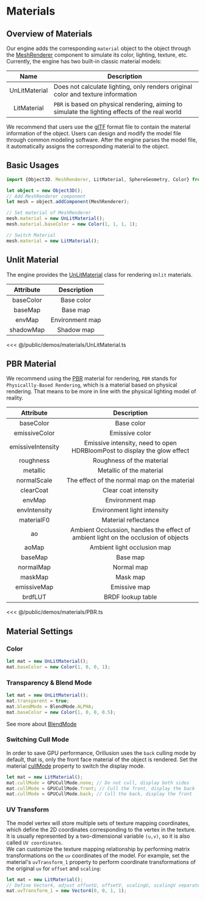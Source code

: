 # Materials
## Overview of Materials
Our engine adds the corresponding `material` object to the object through the [MeshRenderer](/api/classes/MeshRenderer) component to simulate its color, lighting, texture, etc. Currently, the engine has two built-in classic material models:

|     Name      | Description                                                                                     |
|:-------------:|-------------------------------------------------------------------------------------------------|
| UnLitMaterial | Does not calculate lighting, only renders original color and texture information                |
|  LitMaterial  | `PBR` is based on physical rendering, aiming to simulate the lighting effects of the real world |

We recommend that users use the [glTF](/guide/resource/gltf) format file to contain the material information of the object. Users can design and modify the model file through common modeling software. After the engine parses the model file, it automatically assigns the corresponding material to the object.

## Basic Usages
```ts
import {Object3D. MeshRenderer, LitMaterial, SphereGeometry, Color} from '@orillusion/core'

let object = new Object3D();
// Add MeshRenderer component
let mesh = object.addComponent(MeshRenderer);

// Set material of MeshRenderer
mesh.material = new UnLitMaterial();
mesh.material.baseColor = new Color(1, 1, 1, 1);

// Switch Material
mesh.material = new LitMaterial();
```

## Unlit Material
The engine provides the [UnLitMaterial](/api/classes/UnLitMaterial) class for rendering `Unlit` materials.

| Attribute |   Description   |
|:---------:|:---------------:|
| baseColor |   Base color    |
|  baseMap  |    Base map     |
|  envMap   | Environment map |
| shadowMap |   Shadow map    |

<Demo src="/demos/materials/UnLitMaterial.ts"></Demo>

<<< @/public/demos/materials/UnLitMaterial.ts

## PBR Material
We recommend using the [PBR](/api/classes/LitMaterial) material for rendering, `PBR` stands for `Physicallly-Based Rendering`, which is a material based on physical rendering. That means to be more in line with the physical lighting model of reality.

|     Attribute     |                                     Description                                     |
|:-----------------:|:-----------------------------------------------------------------------------------:|
|     baseColor     |                                     Base color                                      |
|   emissiveColor   |                                   Emissive color                                    |
| emissiveIntensity |      Emissive intensity, need to open HDRBloomPost to display the glow effect       |
|     roughness     |                              Roughness of the material                              |
|     metallic      |                              Metallic of the material                               |
|    normalScale    |                    The effect of the normal map on the material                     |
|     clearCoat     |                                Clear coat intensity                                 |
|      envMap       |                                   Environment map                                   |
|   envIntensity    |                             Environment light intensity                             |
|    materialF0     |                                Material reflectance                                 |
|        ao         | Ambient Occlussion, handles the effect of ambient light on the occlusion of objects |
|       aoMap       |                             Ambient light occlusion map                             |
|      baseMap      |                                      Base map                                       |
|     normalMap     |                                     Normal map                                      |
|      maskMap      |                                      Mask map                                       |
|    emissiveMap    |                                    Emissive map                                     |
|      brdfLUT      |                                  BRDF lookup table                                  |

<Demo src="/demos/materials/PBR.ts"></Demo>

<<< @/public/demos/materials/PBR.ts


## Material Settings
### Color
```ts
let mat = new UnLitMaterial();
mat.baseColor = new Color(1, 0, 0, 1);
```

<Demo :height="300" :code="false" src="/demos/materials/color.ts"></Demo>

### Transparency & Blend Mode
```ts
let mat = new UnLitMaterial();
mat.transparent = true;
mat.blendMode = BlendMode.ALPHA;
mat.baseColor = new Color(1, 0, 0, 0.5);
```

<Demo :height="300" :code="false" src="/demos/materials/blendMode.ts"></Demo>

See more about [BlendMode](/api/enums/BlendMode.html)

### Switching Cull Mode
In order to save GPU performance, Orillusion uses the `back` culling mode by default, that is, only the front face material of the object is rendered. Set the material [cullMode](/api/classes/LitMaterial#cullMode) property to switch the display mode.
```ts
let mat = new LitMaterial();
mat.cullMode = GPUCullMode.none; // Do not cull, display both sides
mat.cullMode = GPUCullMode.front; // Cull the front, display the back
mat.cullMode = GPUCullMode.back; // Cull the back, display the front
```

<Demo :height="300" :code="false" src="/demos/materials/cullMode.ts"></Demo>

### UV Transform
The model vertex will store multiple sets of texture mapping coordinates, which define the 2D coordinates corresponding to the vertex in the texture. It is usually represented by a two-dimensional variable `(u,v)`, so it is also called `UV coordinates`.   
We can customize the texture mapping relationship by performing matrix transformations on the `uv` coordinates of the model. For example, set the material's `uvTransform_1` property to perform coordinate transformations of the original `uv` for `offset` and `scaling`:
```ts
let mat = new LitMaterial();
// Define Vector4, adjust offsetU, offsetV, scalingU, scalingV separately
mat.uvTransform_1 = new Vector4(0, 0, 1, 1);
```

<Demo :height="300" :code="false" src="/demos/materials/uv.ts"></Demo>
